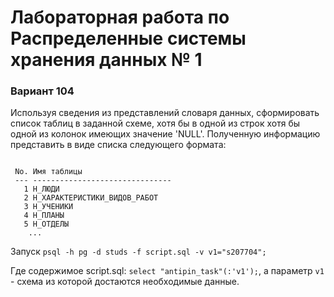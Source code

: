 # Лабораторная работа по Распределенные системы хранения данных № 1
### Вариант 104
Используя сведения из представлений словаря данных, сформировать список таблиц в заданной схеме, хотя бы в одной из строк хотя бы одной из колонок имеющих значение 'NULL'. Полученную информацию представить в виде списка следующего формата:

``` Схема: s100000

 No. Имя таблицы
 --- -------------------------------
   1 Н_ЛЮДИ
   2 Н_ХАРАКТЕРИСТИКИ_ВИДОВ_РАБОТ
   3 Н_УЧЕНИКИ
   4 Н_ПЛАНЫ
   5 Н_ОТДЕЛЫ
	...
```

Запуск `psql -h pg -d studs -f script.sql -v v1="s207704";`

Где содержимое script.sql: `select "antipin_task"(:'v1');`, а параметр `v1` - схема из которой достаются необходимые данные. 
